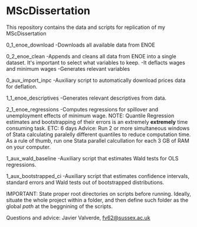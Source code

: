 # MScDissertation
This repository contains the data and scripts for replication of my MScDissertation

0_1_enoe_download
-Downloads all available data from ENOE

0_2_enoe_clean
-Appends and cleans all data from ENOE into a single dataset. It's important to select what variables to keep.
-It deflacts wages and minimum wages
-Generates relevant variables

0_aux_import_inpc
-Auxiliary script to automatically download prices data for deflation.

1_1_enoe_descriptives
-Generates relevant descriptives from data.

2_1_enoe_regressions
-Computes regressions for spillover and unemployment effects of minimum wage.
NOTE: Quantile Regression estimates and bootstrapping of their errors is an extremely **extremely** time consuming task. ETC: 6 days
Advice: Run 2 or more simultaneous windows of Stata calculating paralelly different quantiles to reduce computation time. As a rule of thumb, run one Stata parallel calcullation for each 3 GB of RAM on your computer.

1_aux_wald_baseline
-Auxiliary script that estimates Wald tests for OLS regressions.

1_aux_bootstrapped_ci
-Auxiliary script that estimates confidence intervals, standard errors and Wald tests out of bootstrapped distributions.

IMPORTANT: State proper root directories on scripts before running. Ideally, situate the whole project within a folder, and then define such folder as the global *path* at the beggnining of the scripts.

Questions and advice: Javier Valverde, fv62@sussex.ac.uk


